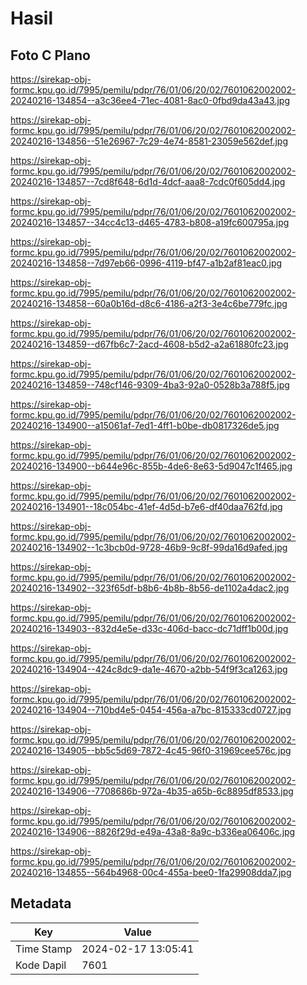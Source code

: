 # Hasil

## Foto C Plano

https://sirekap-obj-formc.kpu.go.id/7995/pemilu/pdpr/76/01/06/20/02/7601062002002-20240216-134854--a3c36ee4-71ec-4081-8ac0-0fbd9da43a43.jpg

https://sirekap-obj-formc.kpu.go.id/7995/pemilu/pdpr/76/01/06/20/02/7601062002002-20240216-134856--51e26967-7c29-4e74-8581-23059e562def.jpg

https://sirekap-obj-formc.kpu.go.id/7995/pemilu/pdpr/76/01/06/20/02/7601062002002-20240216-134857--7cd8f648-6d1d-4dcf-aaa8-7cdc0f605dd4.jpg

https://sirekap-obj-formc.kpu.go.id/7995/pemilu/pdpr/76/01/06/20/02/7601062002002-20240216-134857--34cc4c13-d465-4783-b808-a19fc600795a.jpg

https://sirekap-obj-formc.kpu.go.id/7995/pemilu/pdpr/76/01/06/20/02/7601062002002-20240216-134858--7d97eb66-0996-4119-bf47-a1b2af81eac0.jpg

https://sirekap-obj-formc.kpu.go.id/7995/pemilu/pdpr/76/01/06/20/02/7601062002002-20240216-134858--60a0b16d-d8c6-4186-a2f3-3e4c6be779fc.jpg

https://sirekap-obj-formc.kpu.go.id/7995/pemilu/pdpr/76/01/06/20/02/7601062002002-20240216-134859--d67fb6c7-2acd-4608-b5d2-a2a61880fc23.jpg

https://sirekap-obj-formc.kpu.go.id/7995/pemilu/pdpr/76/01/06/20/02/7601062002002-20240216-134859--748cf146-9309-4ba3-92a0-0528b3a788f5.jpg

https://sirekap-obj-formc.kpu.go.id/7995/pemilu/pdpr/76/01/06/20/02/7601062002002-20240216-134900--a15061af-7ed1-4ff1-b0be-db0817326de5.jpg

https://sirekap-obj-formc.kpu.go.id/7995/pemilu/pdpr/76/01/06/20/02/7601062002002-20240216-134900--b644e96c-855b-4de6-8e63-5d9047c1f465.jpg

https://sirekap-obj-formc.kpu.go.id/7995/pemilu/pdpr/76/01/06/20/02/7601062002002-20240216-134901--18c054bc-41ef-4d5d-b7e6-df40daa762fd.jpg

https://sirekap-obj-formc.kpu.go.id/7995/pemilu/pdpr/76/01/06/20/02/7601062002002-20240216-134902--1c3bcb0d-9728-46b9-9c8f-99da16d9afed.jpg

https://sirekap-obj-formc.kpu.go.id/7995/pemilu/pdpr/76/01/06/20/02/7601062002002-20240216-134902--323f65df-b8b6-4b8b-8b56-de1102a4dac2.jpg

https://sirekap-obj-formc.kpu.go.id/7995/pemilu/pdpr/76/01/06/20/02/7601062002002-20240216-134903--832d4e5e-d33c-406d-bacc-dc71dff1b00d.jpg

https://sirekap-obj-formc.kpu.go.id/7995/pemilu/pdpr/76/01/06/20/02/7601062002002-20240216-134904--424c8dc9-da1e-4670-a2bb-54f9f3ca1263.jpg

https://sirekap-obj-formc.kpu.go.id/7995/pemilu/pdpr/76/01/06/20/02/7601062002002-20240216-134904--710bd4e5-0454-456a-a7bc-815333cd0727.jpg

https://sirekap-obj-formc.kpu.go.id/7995/pemilu/pdpr/76/01/06/20/02/7601062002002-20240216-134905--bb5c5d69-7872-4c45-96f0-31969cee576c.jpg

https://sirekap-obj-formc.kpu.go.id/7995/pemilu/pdpr/76/01/06/20/02/7601062002002-20240216-134906--7708686b-972a-4b35-a65b-6c8895df8533.jpg

https://sirekap-obj-formc.kpu.go.id/7995/pemilu/pdpr/76/01/06/20/02/7601062002002-20240216-134906--8826f29d-e49a-43a8-8a9c-b336ea06406c.jpg

https://sirekap-obj-formc.kpu.go.id/7995/pemilu/pdpr/76/01/06/20/02/7601062002002-20240216-134855--564b4968-00c4-455a-bee0-1fa29908dda7.jpg


## Metadata

| Key        | Value               |
| ---------- | ------------------- |
| Time Stamp | 2024-02-17 13:05:41 |
| Kode Dapil | 7601                |



